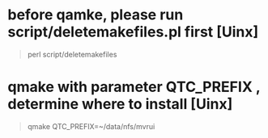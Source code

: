 
# before qamke, please run script/deletemakefiles.pl first [Uinx]
>perl script/deletemakefiles

# qmake with parameter QTC_PREFIX , determine where to install [Uinx]
>qmake QTC_PREFIX=~/data/nfs/mvrui




